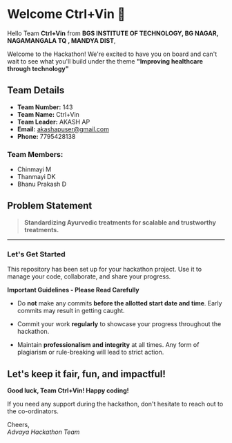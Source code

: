 # Welcome Ctrl+Vin 👋

Hello Team **Ctrl+Vin** from **BGS INSTITUTE OF TECHNOLOGY, BG NAGAR, NAGAMANGALA TQ , MANDYA DIST**,

Welcome to the Hackathon! We're excited to have you on board and can't wait to see what you'll build under the theme **"Improving healthcare through technology"** 

## Team Details

- **Team Number:** 143  
- **Team Name:** Ctrl+Vin
- **Team Leader:** AKASH AP  
- **Email:** akashapuser@gmail.com  
- **Phone:** 7795428138  

### Team Members:
- Chinmayi M 
- Thanmayi DK 
- Bhanu Prakash D 

## Problem Statement

> **Standardizing Ayurvedic treatments for scalable and trustworthy treatments.**

---

### Let's Get Started 

This repository has been set up for your hackathon project. Use it to manage your code, collaborate, and share your progress.

**Important Guidelines - Please Read Carefully**

- Do **not** make any commits **before the allotted start date and time**. Early commits may result in getting caught.
- Commit your work **regularly** to showcase your progress throughout the hackathon.

- Maintain **professionalism and integrity** at all times. Any form of plagiarism or rule-breaking will lead to strict action.

Let's keep it fair, fun, and impactful! 
---

**Good luck, Team Ctrl+Vin! Happy coding!**

If you need any support during the hackathon, don't hesitate to reach out to the co-ordinators.

Cheers,  
_Advaya Hackathon Team_